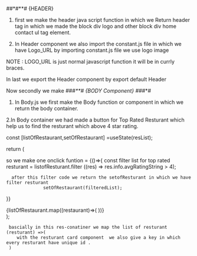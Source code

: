 *#*#*#**# {HEADER}

1. first we make the header java script function
in which  we Return header tag in which we made  the block div logo and other block div home contact ul tag element.

2. In Header component we also import the constant.js file in which we have Logo_URL by importing constant.js file we use logo image

NOTE : LOGO_URL is just normal javascript function it will be in currly braces.

In last we export the Header component by export default Header

Now secondly we make *#*#*#**# {BODY Component} *#*#*#*#

1. In Body.js we first make the Body function or component in which we  return the body container.

2.In Body container we had made a button for Top Rated Resturant which help us to find the resturant which above 4 star rating.

const [listOfRestaurant,setOfRestaurant] =useState(resList);

return (

so we make one onclick funtion = {()=>{
    const filter list for top rated resturant = listofResturant.filter ((res) =>
      res.info.avgRatingString > 4);

      after this filter code we return the setofResturant in which we have  filter resturant  
                  setOfRestaurant(filteredList);
}}
> </button>

<div className="res-container">
            {listOfRestaurant.map((restaurant)=>(
                <RestaurantCard key={restaurant.info.id} resData={restaurant}/>
            ))}
        </div>
);
     

     bascially in this res-conatiner we map the list of resturant (resturant) =>(
        with the resturant card component  we also give a key in which every resturant have unique id .
     )



